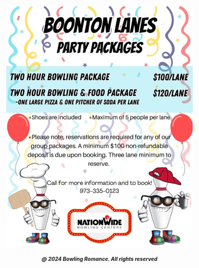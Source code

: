 <html>

<head style="visibility: hidden;">
       
<body>  

<img
  class="fit-picture"
  src="boontonlanes.jpeg" 
  alt="" />
  
<h5 style="text-align:center;"><i>@ 2024 Bowling Romance. All rights reserved</i></h5>   
</body>
</head>
</html>
